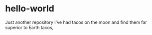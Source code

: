 # hello-world
Just another repository
I've had tacos on the moon and find them far superior to Earth tacos,
